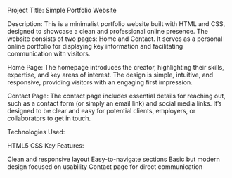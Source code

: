 Project Title: Simple Portfolio Website

Description: This is a minimalist portfolio website built with HTML and CSS, designed to showcase a clean and professional online presence. The website consists of two pages: Home and Contact. It serves as a personal online portfolio for displaying key information and facilitating communication with visitors.

Home Page: The homepage introduces the creator, highlighting their skills, expertise, and key areas of interest. The design is simple, intuitive, and responsive, providing visitors with an engaging first impression.

Contact Page: The contact page includes essential details for reaching out, such as a contact form (or simply an email link) and social media links. It’s designed to be clear and easy for potential clients, employers, or collaborators to get in touch.

Technologies Used:

HTML5
CSS
Key Features:

Clean and responsive layout
Easy-to-navigate sections
Basic but modern design focused on usability
Contact page for direct communication
